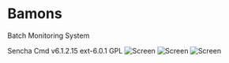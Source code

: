 # Bamons
Batch Monitoring System

Sencha Cmd v6.1.2.15
ext-6.0.1 GPL
![Screen](./document/img/main/bamons-1.png)
![Screen](./document/img/main/bamons-2.png)
![Screen](./document/img/main/bamons-3.png)